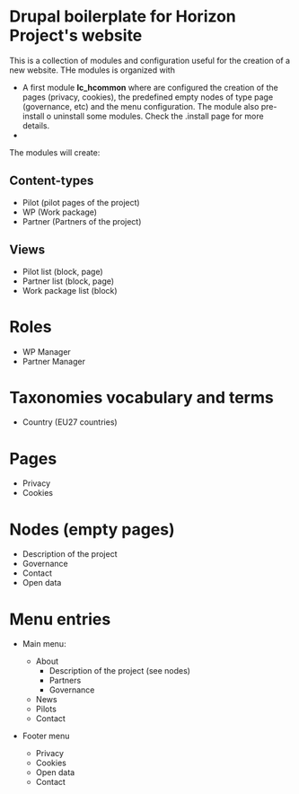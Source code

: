 # Drupal boilerplate for Horizon Project's website

This is a collection of modules and configuration useful for the creation of a new website.
THe modules is organized with 
- A first module **lc_hcommon** where are configured the creation of the pages (privacy, cookies), the predefined empty nodes of type page (governance, etc) and the menu configuration. The module also pre-install o uninstall some modules. Check the .install page for more details.
- 
The modules will create:

## Content-types
- Pilot (pilot pages of the project)
- WP (Work package)
- Partner (Partners of the project)

## Views
- Pilot list (block, page)
- Partner list (block, page)
- Work package list (block)

# Roles
- WP Manager
- Partner Manager

# Taxonomies vocabulary and terms
- Country (EU27 countries)

# Pages
- Privacy
- Cookies

# Nodes (empty pages)
- Description of the project
- Governance
- Contact
- Open data

# Menu entries

- Main menu:
  - About
    - Description of the project (see nodes)
    - Partners
    - Governance
  - News
  - Pilots
  - Contact
  
- Footer menu
  - Privacy
  - Cookies
  - Open data
  - Contact 
